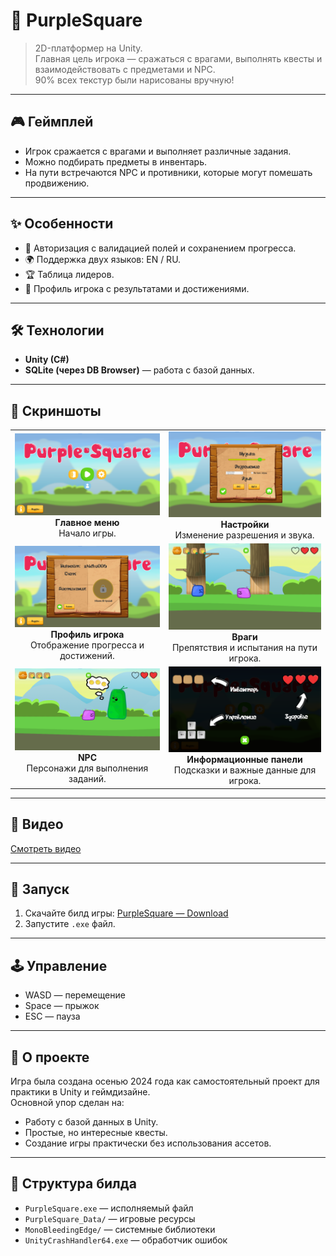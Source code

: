 # 👾 PurpleSquare

> 2D-платформер на Unity.  
> Главная цель игрока — сражаться с врагами, выполнять квесты и взаимодействовать с предметами и NPC.  
> 90% всех текстур были нарисованы вручную!

---

## 🎮 Геймплей
- Игрок сражается с врагами и выполняет различные задания.  
- Можно подбирать предметы в инвентарь.  
- На пути встречаются NPC и противники, которые могут помешать продвижению.  

---

## ✨ Особенности
- 🔑 Авторизация с валидацией полей и сохранением прогресса.  
- 🌍 Поддержка двух языков: EN / RU.  
- 🏆 Таблица лидеров.  
- 👤 Профиль игрока с результатами и достижениями.  

---

## 🛠️ Технологии
- **Unity (C#)**
- **SQLite (через DB Browser)** — работа с базой данных.  

---

## 📸 Скриншоты

<p>
  <table>
    <tr>
      <td align="center">
        <a href="screenshots/img1.png"><img src="screenshots/img1.png" width="300"/></a><br>
        <b>Главное меню</b><br>
        Начало игры.
      </td>
      <td align="center">
        <a href="screenshots/img2.png"><img src="screenshots/img3.png" width="300"/></a><br>
        <b>Настройки</b><br>
        Изменение разрешения и звука.
      </td>
    </tr>
    <tr>
      <td align="center">
        <a href="screenshots/img3.png"><img src="screenshots/img2.png" width="300"/></a><br>
        <b>Профиль игрока</b><br>
        Отображение прогресса и достижений.
      </td>
      <td align="center">
        <a href="screenshots/img4.png"><img src="screenshots/img4.png" width="300"/></a><br>
        <b>Враги</b><br>
        Препятствия и испытания на пути игрока.
      </td>
    </tr>
    <tr>
      <td align="center">
        <a href="screenshots/img5.png"><img src="screenshots/img5.png" width="300"/></a><br>
        <b>NPC</b><br>
        Персонажи для выполнения заданий.
      </td>
      <td align="center">
        <a href="screenshots/img6.png"><img src="screenshots/img6.png" width="300"/></a><br>
        <b>Информационные панели</b><br>
        Подсказки и важные данные для игрока.
      </td>
    </tr>
  </table>
</p>

---

## 🎥 Видео
<p>
  <a href="screenshots/vid.mp4">Смотреть видео</a>
</p>

---

## 🚀 Запуск
1. Скачайте билд игры: [PurpleSquare — Download](https://drive.google.com/file/d/1b0ST1RdiukqaA5Vv0PHrRdaVVeA-alq5/view?usp=sharing)  
2. Запустите `.exe` файл.

---

## 🕹️ Управление
- WASD — перемещение  
- Space — прыжок  
- ESC — пауза  

---

## 📌 О проекте
Игра была создана осенью 2024 года как самостоятельный проект для практики в Unity и геймдизайне.  
Основной упор сделан на:
- Работу с базой данных в Unity.
- Простые, но интересные квесты.
- Создание игры практически без использования ассетов.

---

## 📂 Структура билда
- `PurpleSquare.exe` — исполняемый файл  
- `PurpleSquare_Data/` — игровые ресурсы  
- `MonoBleedingEdge/` — системные библиотеки  
- `UnityCrashHandler64.exe` — обработчик ошибок  
